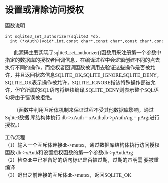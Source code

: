 # 设置或清除访问授权
<font face="微软雅黑" size="3px">

函数说明
<pre>int sqlite3_set_authorizer(sqlite3 *db,
  int (*xAuth)(void*,int,const char*,const char*,const char*,const char*), void *pArg)</pre>
&nbsp;&nbsp;&nbsp;&nbsp;&nbsp;&nbsp;&nbsp;此源码主要实现了sqlite3_set_authorizer()函数用来注册第一个参数中指定的数据库的授权者回调信息，在编译过程中会逻辑创建不同的点去执行不同的操作，而授权者回调函数被调用去验证这些操作是否被允许，并且返回状态信息SQLITE_OK,SQLITE_IGNORE,SQLITE_DENY，SQLITE_OK表示操作被允许，SQLITE_IGNORE指该特殊操作部被允许，但它所属的SQL语句将继续编译,SQLITE_DENY则表示整个SQL语句将由于错误被拒绝。

&nbsp;&nbsp;&nbsp;&nbsp;&nbsp;&nbsp;&nbsp;（函数中利用互斥体机制来保证过程不受其他数据库影响，通过Sqlite3数据  库结构体执行 db->xAuth = xAuth;db->pAuthArg = pArg;进行授权。）

工作流程<br>
（1）输入一个互斥体连接db->mutex，通过数据库结构体执行访问授权函数 db->xAuth和设置授权函数的第一个参数db->pAuthArg<br>
（2）检查db中已准备好的语句标记是否被过期，过期的声明需  要被重编译<br>
（3）退出之前连接的互斥体db->mutex，返回SQLITE_OK
